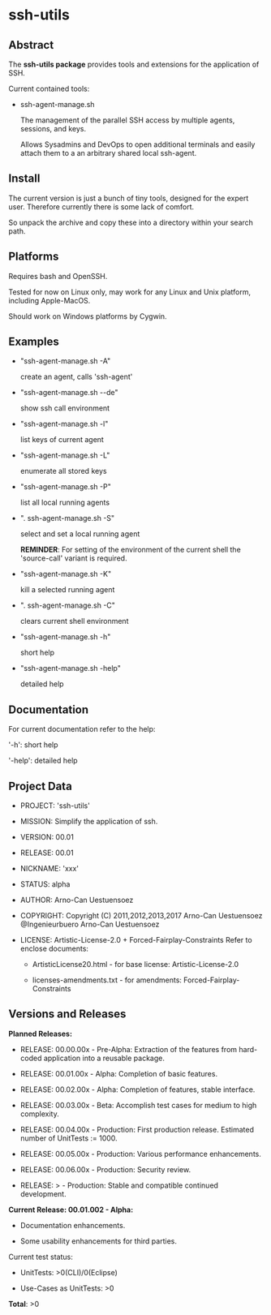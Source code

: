 ssh-utils
=========

Abstract
--------

The **ssh-utils package** provides tools and extensions for 
the application of SSH. 

Current contained tools:

* ssh-agent-manage.sh

  The management of the parallel SSH access 
  by multiple agents, sessions, and keys.

  Allows Sysadmins and DevOps to open additional terminals 
  and easily attach them to a an arbitrary shared local 
  ssh-agent.

Install
-------

  The current version is just a bunch of tiny tools, 
  designed for the expert user. Therefore currently
  there is some lack of comfort.

  So unpack the archive and copy these into a 
  directory within your search path.

Platforms
---------

  Requires bash and OpenSSH.

  Tested for now on Linux only, may work for 
  any Linux and Unix platform, including 
  Apple-MacOS.

  Should work on Windows platforms by Cygwin.

Examples
--------

  - "ssh-agent-manage.sh -A"

    create an agent, calls 'ssh-agent'

  - "ssh-agent-manage.sh --de" 

    show ssh call environment

  - "ssh-agent-manage.sh -l"   

    list keys of current agent

  - "ssh-agent-manage.sh -L"

    enumerate all stored keys

  - "ssh-agent-manage.sh -P"

    list all local running agents

  - ". ssh-agent-manage.sh -S"

    select and set a local running agent 

    **REMINDER**:
      For setting of the environment of the current 
      shell the 'source-call' variant is required.

  - "ssh-agent-manage.sh -K"

    kill a selected running agent

  - ". ssh-agent-manage.sh -C"

    clears current shell environment

  - "ssh-agent-manage.sh -h"

    short help

  - "ssh-agent-manage.sh -help"

    detailed help

Documentation
-------------

For current documentation refer to the help:

  '-h':     short help

  '-help':  detailed help

Project Data
------------

* PROJECT: 'ssh-utils'

* MISSION: Simplify the application of ssh.

* VERSION: 00.01

* RELEASE: 00.01

* NICKNAME: 'xxx'

* STATUS: alpha

* AUTHOR: Arno-Can Uestuensoez

* COPYRIGHT: Copyright (C) 2011,2012,2013,2017 Arno-Can Uestuensoez @Ingenieurbuero Arno-Can Uestuensoez

* LICENSE: Artistic-License-2.0 + Forced-Fairplay-Constraints
  Refer to enclose documents:

  *  ArtisticLicense20.html - for base license: Artistic-License-2.0

  *  licenses-amendments.txt - for amendments: Forced-Fairplay-Constraints

Versions and Releases
---------------------

**Planned Releases:**

* RELEASE: 00.00.00x - Pre-Alpha: Extraction of the features from hard-coded application into a reusable package.

* RELEASE: 00.01.00x - Alpha: Completion of basic features.

* RELEASE: 00.02.00x - Alpha: Completion of features, stable interface.

* RELEASE: 00.03.00x - Beta: Accomplish test cases for medium to high complexity.

* RELEASE: 00.04.00x - Production: First production release. Estimated number of UnitTests := 1000.

* RELEASE: 00.05.00x - Production: Various performance enhancements.

* RELEASE: 00.06.00x - Production: Security review.

* RELEASE: >         - Production: Stable and compatible continued development.

**Current Release: 00.01.002 - Alpha:**

* Documentation enhancements.

* Some usability enhancements for third parties.

Current test status:

* UnitTests: >0(CLI)/0(Eclipse)

* Use-Cases as UnitTests: >0

**Total**: >0

